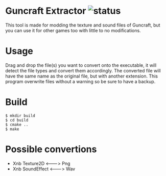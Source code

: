 Guncraft Extractor ![status](https://travis-ci.org/leha-bot/GuncraftExtractor.svg?branch=master)
==================

This tool is made for modding the texture and sound files of Guncraft, but you can use it for other games too with little to no modifications.

# Usage
Drag and drop the file(s) you want to convert onto the executable, it will detect the file types and convert them accordingly. The converted file will have the same name as the original file, but with another extension. This program overwrite files without a warning so be sure to have a backup.

# Build
    $ mkdir build
    $ cd build
    $ cmake ..
    $ make

# Possible convertions
- Xnb Texture2D <---> Png
- Xnb SoundEffect <---> Wav
